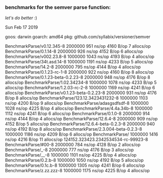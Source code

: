 ### benchmarks for the semver parse function:

_let's do better_ :)

Sun Feb 17 2019

goos: darwin
goarch: amd64
pkg: github.com/syllabix/versioner/semver

BenchmarkParse/v0.12.345-8         	 2000000	       951 ns/op	    4160 B/op	       7 allocs/op
BenchmarkParse/0.1.14-8            	 2000000	       926 ns/op	    4152 B/op	       6 allocs/op
BenchmarkParse/v002.23.8-8         	 1000000	      1043 ns/op	    4193 B/op	       4 allocs/op
BenchmarkParse/34t.asd.14-8        	 1000000	      1191 ns/op	    4233 B/op	       5 allocs/op
BenchmarkParse/14.2-8              	 2000000	       795 ns/op	    4144 B/op	       4 allocs/op
BenchmarkParse/0.1.23-rc-1-8       	 2000000	       922 ns/op	    4160 B/op	       8 allocs/op
BenchmarkParse/0.1.23-beta-0.2.23-8  2000000	       948 ns/op	    4176 B/op	       8 allocs/op
BenchmarkParse/1.02.34234-8          1000000	      1078 ns/op	    4233 B/op	       5 allocs/op
BenchmarkParse/1.2.03-rc-2-8         1000000	      1169 ns/op	    4241 B/op	       6 allocs/op
BenchmarkParse/v0.1.23-beta-0.2.23-8 2000000	       931 ns/op	    4176 B/op	       8 allocs/op
BenchmarkParse/123.12.3423431232-8   1000000	      1103 ns/op	    4200 B/op	       9 allocs/op
BenchmarkParse/adasgsdfsdf-8         1000000	      1028 ns/op	    4225 B/op	       4 allocs/op
BenchmarkParse/4.4a.34b-8            1000000	      1112 ns/op	    4241 B/op	       6 allocs/op
BenchmarkParse/0.1.0-8               2000000	       914 ns/op	    4144 B/op	       4 allocs/op
BenchmarkParse/12.6.4-8              2000000	       909 ns/op	    4152 B/op	       5 allocs/op
BenchmarkParse/12.6.4-beta-0.2.3-8   2000000	       940 ns/op	    4192 B/op	       8 allocs/op
BenchmarkParse/2.3.004-beta-0.2.3-8  1000000	      1186 ns/op	    4209 B/op	       6 allocs/op
BenchmarkParse/                      1000000	      1416 ns/op	    4216 B/op	      11 allocs/op
124152.323423.2342534534-rc-99923-8
BenchmarkParse/#00-8                 2000000	       784 ns/op	    4128 B/op	       2 allocs/op
BenchmarkParse/_-8                   2000000	       777 ns/op	    4176 B/op	       3 allocs/op
BenchmarkParse/__-8                  1000000	      1101 ns/op	    4225 B/op	       4 allocs/op
BenchmarkParse/0.2.b-8               1000000	      1050 ns/op	    4192 B/op	       5 allocs/op
BenchmarkParse/0.1c.b-8              1000000	      1305 ns/op	    4241 B/op	       6 allocs/op
BenchmarkParse/z.zz.zzz-8            1000000	      1175 ns/op	    4225 B/op	       4 allocs/op